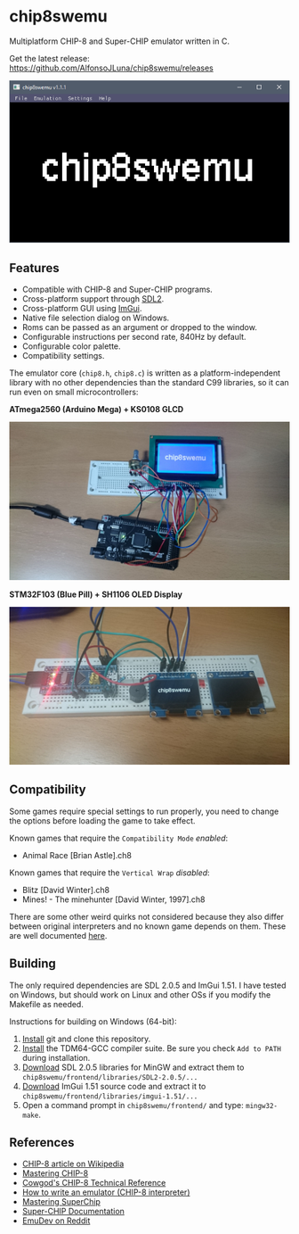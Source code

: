 # chip8swemu

Multiplatform CHIP-8 and Super-CHIP emulator written in C.

Get the latest release: https://github.com/AlfonsoJLuna/chip8swemu/releases

![frontend-logo](/images/frontend-logo.png)

## Features

* Compatible with CHIP-8 and Super-CHIP programs.
* Cross-platform support through [SDL2](http://libsdl.org).
* Cross-platform GUI using [ImGui](https://github.com/ocornut/imgui).
* Native file selection dialog on Windows.
* Roms can be passed as an argument or dropped to the window.
* Configurable instructions per second rate, 840Hz by default.
* Configurable color palette.
* Compatibility settings.

The emulator core (`chip8.h`, `chip8.c`) is written as a platform-independent library with no other dependencies than the standard C99 libraries, so it can run even on small microcontrollers:

**ATmega2560 (Arduino Mega) + KS0108 GLCD**

![core-arduino](/images/core-arduino.jpg)

**STM32F103 (Blue Pill) + SH1106 OLED Display**

![core-stm32](/images/core-stm32.jpg)

## Compatibility

Some games require special settings to run properly, you need to change the options before loading the game to take effect.

Known games that require the `Compatibility Mode` *enabled*:
* Animal Race [Brian Astle].ch8

Known games that require the `Vertical Wrap` *disabled*:
* Blitz [David Winter].ch8
* Mines! - The minehunter [David Winter, 1997].ch8

There are some other weird quirks not considered because they also differ between original interpreters and no known game depends on them. These are well documented [here](https://github.com/Chromatophore/HP48-Superchip).

## Building

The only required dependencies are SDL 2.0.5 and ImGui 1.51. I have tested on Windows, but should work on Linux and other OSs if you modify the Makefile as needed.

Instructions for building on Windows (64-bit):

1. [Install](https://git-scm.com/downloads) git and clone this repository.
2. [Install](http://tdm-gcc.tdragon.net/download) the TDM64-GCC compiler suite. Be sure you check `Add to PATH` during installation.
3. [Download](https://www.libsdl.org/download-2.0.php) SDL 2.0.5 libraries for MinGW and extract them to `chip8swemu/frontend/libraries/SDL2-2.0.5/...`
4. [Download](https://github.com/ocornut/imgui/releases) ImGui 1.51 source code and extract it to `chip8swemu/frontend/libraries/imgui-1.51/...`
6. Open a command prompt in `chip8swemu/frontend/` and type: `mingw32-make`.

## References

- [CHIP-8 article on Wikipedia](https://en.wikipedia.org/wiki/CHIP-8)
- [Mastering CHIP-8](http://mattmik.com/files/chip8/mastering/chip8.html)
- [Cowgod's CHIP-8 Technical Reference](http://devernay.free.fr/hacks/chip8/C8TECH10.HTM)
- [How to write an emulator (CHIP-8 interpreter)](http://www.multigesture.net/articles/how-to-write-an-emulator-chip-8-interpreter/)
- [Mastering SuperChip](https://github.com/JohnEarnest/Octo/blob/gh-pages/docs/SuperChip.md)
- [Super-CHIP Documentation](https://github.com/Chromatophore/HP48-Superchip)
- [EmuDev on Reddit](https://www.reddit.com/r/EmuDev/)
